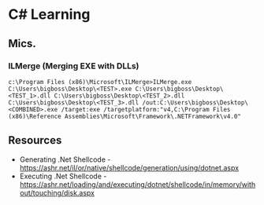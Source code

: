 # C# Learning

## Mics.
### ILMerge (Merging EXE with DLLs)
```
c:\Program Files (x86)\Microsoft\ILMerge>ILMerge.exe C:\Users\bigboss\Desktop\<TEST>.exe C:\Users\bigboss\Desktop\<TEST_1>.dll C:\Users\bigboss\Desktop\<TEST_2>.dll C:\Users\bigboss\Desktop\<TEST_3>.dll /out:C:\Users\bigboss\Desktop\<COMBINED>.exe /target:exe /targetplatform:"v4,C:\Program Files (x86)\Reference Assemblies\Microsoft\Framework\.NETFramework\v4.0"
```

## Resources
* Generating .Net Shellcode - https://ashr.net/il/or/native/shellcode/generation/using/dotnet.aspx
* Executing .Net Shellcode - https://ashr.net/loading/and/executing/dotnet/shellcode/in/memory/without/touching/disk.aspx
